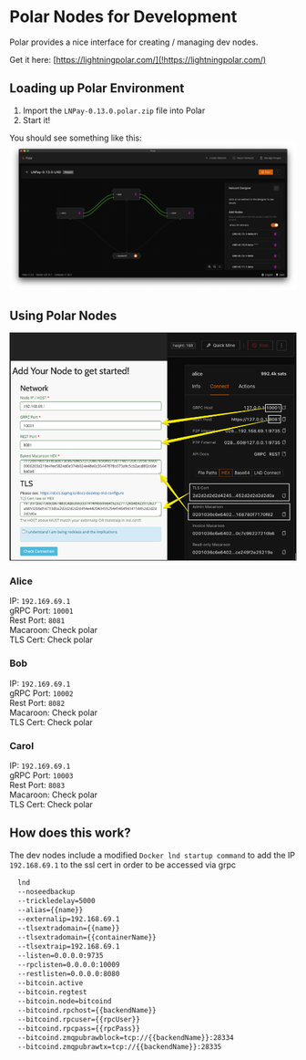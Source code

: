 # Polar Nodes for Development
Polar provides a nice interface for creating / managing dev nodes.

Get it here: [https://lightningpolar.com/](!https://lightningpolar.com/)

## Loading up Polar Environment
1. Import the `LNPay-0.13.0.polar.zip` file into Polar
2. Start it!

You should see something like this: 
![Polar](polar1.png)

## Using Polar Nodes
![Polar](add_node2.png)

### Alice
IP: `192.169.69.1`<br/>
gRPC Port: `10001`<br/>
Rest Port: `8081`<br/>
Macaroon: Check polar<br/>
TLS Cert: Check polar

### Bob
IP: `192.169.69.1`<br/>
gRPC Port: `10002`<br/>
Rest Port: `8082`<br/>
Macaroon: Check polar<br/>
TLS Cert: Check polar

### Carol
IP: `192.169.69.1`<br/>
gRPC Port: `10003`<br/>
Rest Port: `8083`<br/>
Macaroon: Check polar<br/>
TLS Cert: Check polar



## How does this work?
The dev nodes include a modified `Docker lnd startup command` to add the IP `192.168.69.1` to the
ssl cert in order to be accessed via grpc

```
  lnd
  --noseedbackup
  --trickledelay=5000
  --alias={{name}}
  --externalip=192.168.69.1
  --tlsextradomain={{name}}
  --tlsextradomain={{containerName}}
  --tlsextraip=192.168.69.1
  --listen=0.0.0.0:9735
  --rpclisten=0.0.0.0:10009
  --restlisten=0.0.0.0:8080
  --bitcoin.active
  --bitcoin.regtest
  --bitcoin.node=bitcoind
  --bitcoind.rpchost={{backendName}}
  --bitcoind.rpcuser={{rpcUser}}
  --bitcoind.rpcpass={{rpcPass}}
  --bitcoind.zmqpubrawblock=tcp://{{backendName}}:28334
  --bitcoind.zmqpubrawtx=tcp://{{backendName}}:28335
```